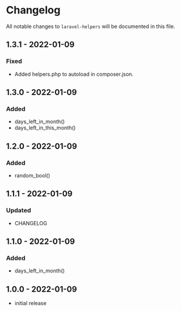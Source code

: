 # Changelog

All notable changes to `laravel-helpers` will be documented in this file.

## 1.3.1 - 2022-01-09

### Fixed

- Added helpers.php to autoload in composer.json.

## 1.3.0 - 2022-01-09

### Added

- days_left_in_month()
- days_left_in_this_month()

## 1.2.0 - 2022-01-09

### Added

- random_bool()

## 1.1.1 - 2022-01-09

### Updated

- CHANGELOG

## 1.1.0 - 2022-01-09

### Added

- days_left_in_month()

## 1.0.0 - 2022-01-09

- initial release
